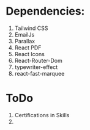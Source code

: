 # Dependencies:

1. Tailwind CSS
2. EmailJs
3. Parallax
4. React PDF
5. React Icons
6. React-Router-Dom
7. typewriter-effect
8. react-fast-marquee


# ToDo
1. Certifications in Skills
2. 

